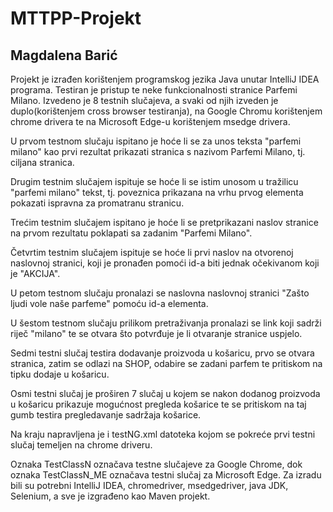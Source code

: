 # MTTPP-Projekt 
## Magdalena Barić

Projekt je izrađen korištenjem programskog jezika Java unutar IntelliJ IDEA programa. Testiran je pristup te neke funkcionalnosti stranice Parfemi Milano.
Izvedeno je 8 testnih slučajeva, a svaki od njih izveden je duplo(korištenjem cross browser testiranja), na Google Chromu korištenjem chrome drivera te na Microsoft Edge-u korištenjem msedge drivera. 

U prvom testnom slučaju ispitano je hoće li se za unos teksta "parfemi milano" kao prvi rezultat prikazati stranica s nazivom Parfemi Milano, tj. ciljana stranica.

Drugim testnim slučajem ispituje se hoće li se istim unosom u tražilicu "parfemi milano" tekst, tj. poveznica prikazana na vrhu prvog elementa pokazati ispravna za promatranu stranicu.

Trećim testnim slučajem ispitano je hoće li se pretprikazani naslov stranice na prvom rezultatu poklapati sa zadanim "Parfemi Milano".

Četvrtim testnim slučajem ispituje se hoće li prvi naslov na otvorenoj naslovnoj stranici, koji je pronađen pomoći id-a biti jednak očekivanom koji je "AKCIJA".

U petom testnom slučaju pronalazi se naslovna naslovnoj stranici "Zašto ljudi vole naše parfeme" pomoću id-a elementa.

U šestom testnom slučaju prilikom pretraživanja pronalazi se link koji sadrži riječ "milano" te se otvara što potvrđuje je li otvaranje stranice uspjelo.

Sedmi testni slučaj testira dodavanje proizvoda u košaricu, prvo se otvara stranica, zatim se odlazi na SHOP, odabire se zadani parfem te pritiskom na tipku dodaje u košaricu.

Osmi testni slučaj je proširen 7 slučaj u kojem se nakon dodanog proizvoda u košaricu prikazuje mogućnost pregleda košarice te se pritiskom na taj gumb testira pregledavanje sadržaja košarice.

Na kraju napravljena je i testNG.xml datoteka kojom se pokreće prvi testni slučaj temeljen na chrome driveru. 

Oznaka TestClassN označava testne slučajeve za Google Chrome, dok oznaka TestClassN_ME označava testni slučaj za Microsoft Edge.
Za izradu bili su potrebni IntelliJ IDEA, chromedriver, msedgedriver, java JDK, Selenium, a sve je izgrađeno kao Maven projekt. 

